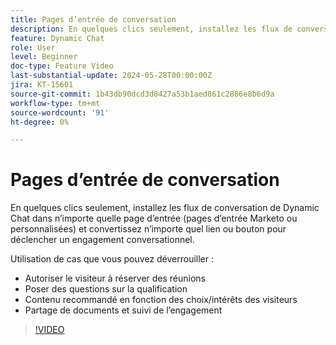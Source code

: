 ```yaml
---
title: Pages d’entrée de conversation
description: En quelques clics seulement, installez les flux de conversation de Dynamic Chat dans n’importe quelle page d’entrée (pages d’entrée Marketo ou personnalisées) et convertissez n’importe quel lien ou bouton pour déclencher un engagement conversationnel.
feature: Dynamic Chat
role: User
level: Beginner
doc-type: Feature Video
last-substantial-update: 2024-05-28T00:00:00Z
jira: KT-15601
source-git-commit: 1b43db90dcd3d8427a53b1aed861c2886e8b6d9a
workflow-type: tm+mt
source-wordcount: '91'
ht-degree: 0%

---
```



# Pages d’entrée de conversation

En quelques clics seulement, installez les flux de conversation de Dynamic Chat dans n’importe quelle page d’entrée (pages d’entrée Marketo ou personnalisées) et convertissez n’importe quel lien ou bouton pour déclencher un engagement conversationnel.

Utilisation de cas que vous pouvez déverrouiller :

- Autoriser le visiteur à réserver des réunions
- Poser des questions sur la qualification
- Contenu recommandé en fonction des choix/intérêts des visiteurs
- Partage de documents et suivi de l’engagement

>[!VIDEO](https://video.tv.adobe.com/v/3429414/?learn=on)
